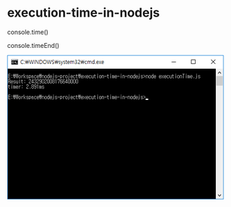 # execution-time-in-nodejs

console.time()

console.timeEnd()

![node-cmd screenshot](screenshot.png)
